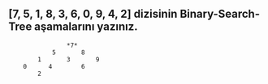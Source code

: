 ## [7, 5, 1, 8, 3, 6, 0, 9, 4, 2] dizisinin Binary-Search-Tree aşamalarını yazınız.


                    *7*
                5       8
            1       3       9
        0      4        6
            2